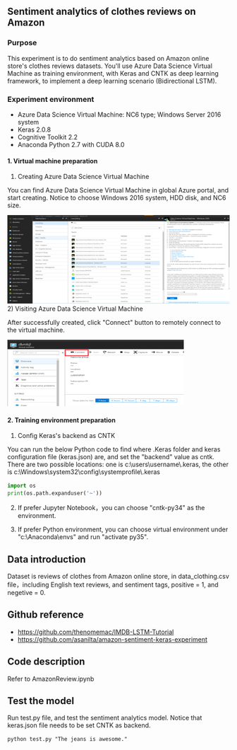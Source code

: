 ## Sentiment analytics of clothes reviews on Amazon

### Purpose
This experiment is to do sentiment analytics based on Amazon online store's clothes reviews datasets. You'll use Azure Data Science Virtual Machine as training environment, with Keras and CNTK as deep learning framework, to implement a deep learning scenario (Bidirectional LSTM).

### Experiment environment
- Azure Data Science Virtual Machine: NC6 type; Windows Server 2016 system
- Keras 2.0.8
- Cognitive Toolkit 2.2
- Anaconda Python 2.7 with CUDA 8.0



#### 1. Virtual machine preparation

1) Creating Azure Data Science Virtual Machine

You can find Azure Data Science Virtual Machine in global Azure portal, and start creating. Notice to choose Windows 2016 system, HDD disk, and NC6 size.

<img src="image/AzureDSVMsearch.png" width="600" height="200" />
​
2) Visiting Azure Data Science Virtual Machine

After successfully created, click "Connect" button to remotely connect to the virtual machine.

<img src="image/AzureDSVMconnect.png" width="400" height="150" />

#### 2. Training environment preparation

1) Config Keras's backend as CNTK

You can run the below Python code to find where .Keras folder and keras configuration file (keras.json) are, and set the "backend" value as cntk. There are two possible locations: one is c:\users\username\\.keras, the other is  c:\Windows\system32\config\systemprofile\\.keras
```Python
import os
print(os.path.expanduser('~'))
```
2) If prefer Jupyter Notebook，you can choose "cntk-py34" as the environment.

3) If prefer Python environment, you can choose virtual environment under "c:\Anaconda\envs" and run "activate py35".

## Data introduction
Dataset is reviews of clothes from Amazon online store, in data_clothing.csv file，including English text reviews, and sentiment tags, positive = 1, and negetive = 0.

## Github reference
- https://github.com/thenomemac/IMDB-LSTM-Tutorial
- https://github.com/asanilta/amazon-sentiment-keras-experiment

## Code description
Refer to AmazonReview.ipynb

## Test the model
Run test.py file, and test the sentiment analytics model. Notice that keras.json file needs to be set CNTK as backend.
```
python test.py "The jeans is awesome."
```

 